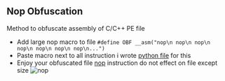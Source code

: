 ## Nop Obfuscation

Method to obfuscate assembly of C/C++ PE file 

* Add large nop macro to file ```#define OBF __asm("nop\n nop\n nop\n nop\n nop\n nop\n nop\n...")```
* Paste macro next to all instruction i wrote
[python file]("https://github.com/Jacques-Vianney/Nop_Obfuscation/blob/main/obf.py") for this
* Enjoy your obfuscated file
[nop]("https://en.wikipedia.org/wiki/NOP_(code)") instruction do not effect on file except size
![nop](https://github.com/prkx/Nop_Obfuscation/blob/main/nop.png)
